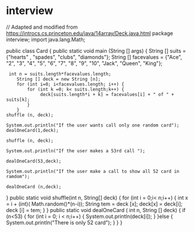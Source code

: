 # interview
// Adapted and modified from https://introcs.cs.princeton.edu/java/14array/Deck.java.html
package interview;
import java.lang.Math;

 public class Card {
	 public static void main (String [] args) {
	 String [] suits = {"hearts" , "spades", "clubs", "diamonds"};
	 String [] facevalues = {"Ace", "2", "3", "4", "5", "6", "7", "8", "9", "10", "Jack", "Queen", "King"};	 

	 int n = suits.length*facevalues.length;
		String [] deck = new String [n];
		for (int i=0; i<facevalues.length; i++) {
			for (int k =0; k< suits.length;k++) {
				 deck[suits.length*i + k] = facevalues[i] + " of " + suits[k];
			}
		}
	shuffle (n, deck);
	
	System.out.println("If the user wants call only one random card");
	dealOneCard(1,deck);
	
	shuffle (n, deck);
	
	System.out.println("If the user makes a 53rd call ");
	
	dealOneCard(53,deck);
	
	System.out.println("If the user make a call to show all 52 card in ramdom");
	
	dealOneCard (n,deck);
}
public static void shuffle(int n, String[] deck) {
	for (int i = 0;i< n;i++) {
		int x = i + (int)( Math.random()*(n-i));
		String tem = deck [x];
		deck[x] = deck[i];
		deck [i] = tem;
		}
}
public static void dealOneCard ( int n, String [] deck) {
	if (n<53) {
		for (int i = 0; i < n;i++) {
			System.out.println(deck[i]);
		}
	}else {
		System.out.println("There is only 52 card");
	}
}
}
